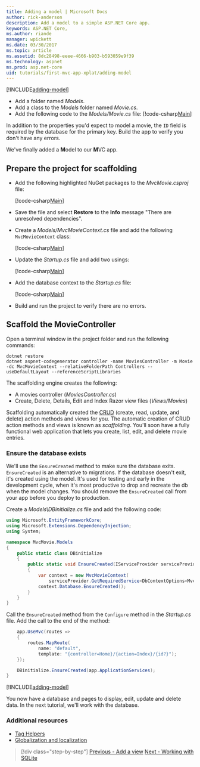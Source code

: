 ```yaml
---
title: Adding a model | Microsoft Docs
author: rick-anderson
description: Add a model to a simple ASP.NET Core app.
keywords: ASP.NET Core,
ms.author: riande
manager: wpickett
ms.date: 03/30/2017
ms.topic: article
ms.assetid: 8dc28498-eeee-4666-b903-b593059e9f39
ms.technology: aspnet
ms.prod: asp.net-core
uid: tutorials/first-mvc-app-xplat/adding-model
---
```


[!INCLUDE[adding-model](../../includes/mvc-intro/adding-model1.md)]

* Add a folder named *Models*.
* Add a class to the *Models* folder named *Movie.cs*.
* Add the following code to the *Models/Movie.cs* file:
   [!code-csharp[Main](../../tutorials/first-mvc-app/start-mvc/sample/MvcMovie/Models/MovieNoEF.cs?name=snippet_1&highlight=7)]

In addition to the properties you'd expect to model a movie, the `ID` field is required by the database for the primary key. Build the app to verify you don't have any errors.

We've finally added a **M**odel to our **M**VC app.

## Prepare the project for scaffolding

- Add the following highlighted NuGet packages to the *MvcMovie.csproj* file:
             
   [!code-csharp[Main](start-mvc/sample/MvcMovie/MvcMovie.csproj?highlight=5,15-)]

- Save the file and select **Restore** to the **Info** message "There are unresolved dependencies".
- Create a *Models/MvcMovieContext.cs* file and add the following `MvcMovieContext` class:

   [!code-csharp[Main](start-mvc/sample/MvcMovie/Models/MvcMovieContext.cs)]
   
- Update the *Startup.cs* file and add two usings:

   [!code-csharp[Main](start-mvc/sample/MvcMovie/Startup.cs?name=snippet1&highlight=1,2)]

- Add the database context to the *Startup.cs* file:

   [!code-csharp[Main](start-mvc/sample/MvcMovie/Startup.cs?name=snippet2&highlight=6-7)]

- Build and run the project to verify there are no errors.

## Scaffold the MovieController

Open a terminal window in the project folder and run the following commands:

```none
dotnet restore
dotnet aspnet-codegenerator controller -name MoviesController -m Movie -dc MvcMovieContext --relativeFolderPath Controllers --useDefaultLayout --referenceScriptLibraries 
```

The scaffolding engine creates the following:

* A movies controller (*MoviesController.cs*)
* Create, Delete, Details, Edit and Index Razor view files (*Views/Movies*)

Scaffolding automatically created the [CRUD](https://en.wikipedia.org/wiki/Create,_read,_update_and_delete) (create, read, update, and delete) action methods and views for you. The automatic creation of CRUD action methods and views is known as *scaffolding*. You'll soon have a fully functional web application that lets you create, list, edit, and delete movie entries.

### Ensure the database exists

We'll use the `EnsureCreated` method to make sure the database exits. `EnsureCreated` is an alternative to migrations. If the database doesn't exit, it's created using the model. It's used for testing and early in the development cycle, when it's most productive to drop and recreate the db when the model changes. You should remove the `EnsureCreated` call from your app before you deploy to production.

Create a *Models\DBinitialize.cs* file and add the following code:

<!-- todo - replace this with code import -->

```c#
using Microsoft.EntityFrameworkCore;
using Microsoft.Extensions.DependencyInjection;
using System;

namespace MvcMovie.Models
{
    public static class DBinitialize
    {
        public static void EnsureCreated(IServiceProvider serviceProvider)
        {
            var context = new MvcMovieContext(
                serviceProvider.GetRequiredService<DbContextOptions<MvcMovieContext>>());
            context.Database.EnsureCreated();
        }
    }
}
```

Call the `EnsureCreated` method from the `Configure` method in the *Startup.cs* file. Add the call to the end of the method:

<!-- todo - replace this with code import -->

```c#
    app.UseMvc(routes =>
    {
        routes.MapRoute(
            name: "default",
            template: "{controller=Home}/{action=Index}/{id?}");
    });

    DBinitialize.EnsureCreated(app.ApplicationServices);
}
```

[!INCLUDE[adding-model](../../includes/mvc-intro/adding-model3.md)]

You now have a database and pages to display, edit, update and delete data. In the next tutorial, we'll work with the database.

### Additional resources

* [Tag Helpers](xref:mvc/views/tag-helpers/intro)
* [Globalization and localization](xref:fundamentals/localization)

>[!div class="step-by-step"]
[Previous - Add a view](adding-view.md)
[Next - Working with SQLite](working-with-sql.md)
